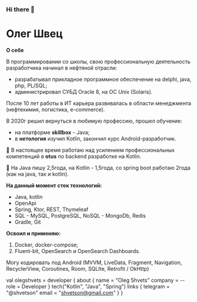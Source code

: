 ### Hi there 👋

# Олег Швец

**О себе**

В программировании со школы, свою профессиональную деятельность разработчика начинал в нефтяной отрасли:
- разрабатывал прикладное программное обеспечение на delphi, java, php, PL/SQL;
- администрировал СУБД Oracle 8, на ОС Unix (Solaris).

После 10 лет работы в ИТ карьера развивалась в области менеджмента (нефтехимия, логистика, e-commerce).

В 2020г решил вернуться в любимую профессию, прошел обучение:
- на платформе **skillbox** - Java;
- в **нетология** изучил Kotlin, закончил курс Android-разработчик.

🌱 В настоящее время работаю над усилением профессиональных компетенций в **otus** по backend разработкe на Kotlin.

🔭 На Java пишу 2,5года, на Kotlin - 1,5года, со spring boot работаю 2года (как на java, так и kotlin).

**На данный момент стек технологий:**
- Java, kotlin
- OpenApi
- Spring, Ktor, REST, Thymeleaf
- SQL - MySQL, PostgreSQL, NoSQL - MongoDb, Redis
- Gradle, Git

**Освоил и применяю:**
1. Docker, docker-compose;
2. Fluent-bit, OpenSearch и OpenSearch Dashboards.

Могу кодировать под Android (MVVM, LiveData, Fragment, Navigation, RecyclerView, Coroutines, Room, SQLIte, Retrofit / OkHttp)

val olegshvets = developer {
    about {
        name = "Oleg Shvets"
        company = --
        role = Developer
    }
    tech("Kotlin", "Java", "Spring")
    links {
        telegram = "@shvetson"
        email = "shvetson@gmail.com"
    }
}

<!--
**shvetson/shvetson** is a ✨ _special_ ✨ repository because its `README.md` (this file) appears on your GitHub profile.

Here are some ideas to get you started:

- 🔭 I’m currently working on ...
- 🌱 I’m currently learning ...
- 👯 I’m looking to collaborate on ...
- 🤔 I’m looking for help with ...
- 💬 Ask me about ...
- 📫 How to reach me: ...
- 😄 Pronouns: ...
- ⚡ Fun fact: ...
-->
